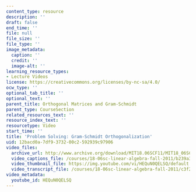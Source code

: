 ```yaml
---
content_type: resource
description: ''
draft: false
end_time: ''
file: null
file_size: ''
file_type: ''
image_metadata:
  caption: ''
  credit: ''
  image-alt: ''
learning_resource_types:
- Lecture Videos
license: https://creativecommons.org/licenses/by-nc-sa/4.0/
ocw_type: ''
optional_tab_title: ''
optional_text: ''
parent_title: Orthogonal Matrices and Gram-Schmidt
parent_type: CourseSection
related_resources_text: ''
resource_index_text: ''
resourcetype: Video
start_time: ''
title: 'Problem Solving: Gram-Schmidt Orthogonalization'
uid: 12bacd0a-7df9-3732-00c2-592939c97906
video_files:
  archive_url: http://www.archive.org/download/MIT18.06SCF11/MIT18_06SC_110609_A1_300k.mp4
  video_captions_file: /courses/18-06sc-linear-algebra-fall-2011/b239a3e8abe750068f3425cb780f07d4_HEQuN0QELSQ.vtt
  video_thumbnail_file: https://img.youtube.com/vi/HEQuN0QELSQ/default.jpg
  video_transcript_file: /courses/18-06sc-linear-algebra-fall-2011/c3f237b70703a56e061e9d16139ffbde_HEQuN0QELSQ.pdf
video_metadata:
  youtube_id: HEQuN0QELSQ
---
```

